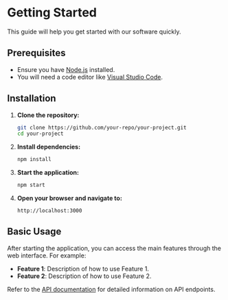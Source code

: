 # Getting Started

This guide will help you get started with our software quickly.

## Prerequisites

- Ensure you have [Node.js](https://nodejs.org/) installed.
- You will need a code editor like [Visual Studio Code](https://code.visualstudio.com/).

## Installation

1. **Clone the repository:**

    ```bash
    git clone https://github.com/your-repo/your-project.git
    cd your-project
    ```

2. **Install dependencies:**

    ```bash
    npm install
    ```

3. **Start the application:**

    ```bash
    npm start
    ```

4. **Open your browser and navigate to:**

    ```
    http://localhost:3000
    ```

## Basic Usage

After starting the application, you can access the main features through the web interface. For example:

- **Feature 1**: Description of how to use Feature 1.
- **Feature 2**: Description of how to use Feature 2.

Refer to the [API documentation](../api/index.md) for detailed information on API endpoints.
